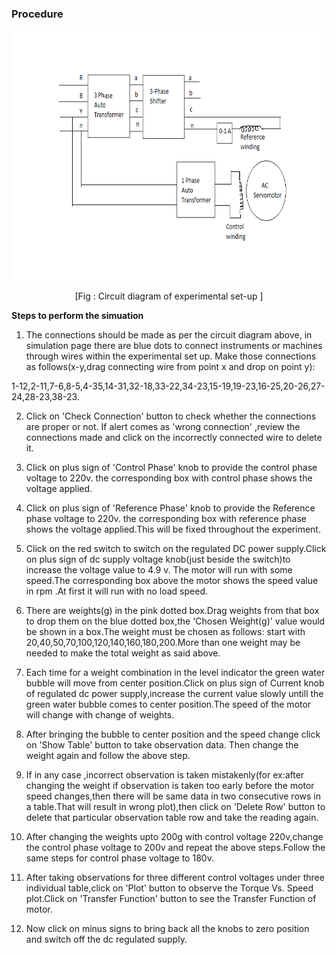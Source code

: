 ### Procedure

<div align="center">							
<img  alt="" src="./images/cktdplant.png" height="400" width="830" >
<p style="text-align:center">[Fig : Circuit diagram of experimental set-up ]</p>
</div>

**Steps to perform the simuation**


1. The connections should be made as per the circuit diagram above, in simulation page there are blue dots to connect instruments or machines through wires within the experimental set up. Make those connections as follows(x-y,drag connecting wire from point x and drop on point y):

1-12,2-11,7-6,8-5,4-35,14-31,32-18,33-22,34-23,15-19,19-23,16-25,20-26,27-24,28-23,38-23.

2. Click on 'Check Connection' button to check whether the connections are proper or not. If alert comes as 'wrong connection' ,review the connections made and click on the incorrectly connected wire to delete it.

3. Click on plus sign of 'Control Phase' knob to provide the control phase voltage to 220v. the corresponding box with control phase shows the voltage applied.

4. Click on plus sign of 'Reference Phase' knob to provide the Reference phase voltage to 220v. the corresponding box with reference phase shows the voltage applied.This will be fixed throughout the experiment.

5. Click on the red switch to switch on the regulated DC power supply.Click on plus sign of dc supply voltage knob(just beside the switch)to increase the voltage value to 4.9 v. The motor will run with some speed.The corresponding box above the motor shows the speed value in rpm .At first it will run with no load speed.

6. There are weights(g) in the pink dotted box.Drag weights from that box to drop them on the blue dotted box,the 'Chosen Weight(g)' value would be shown in a box.The weight must be chosen as follows: start with 20,40,50,70,100,120,140,160,180,200.More than one weight may be needed to make the total weight as said above.

7. Each time for a weight combination in the level indicator the green water bubble will move from center position.Click on plus sign of Current knob of regulated dc power supply,increase the current value slowly untill the green water bubble
comes to center position.The speed of the motor will change with change of weights.

8. After bringing the bubble to center position and the speed change click on 'Show Table' button to take observation data.
Then change the weight again and follow the above step.

9. If in any case ,incorrect observation is taken mistakenly(for ex:after changing the weight if observation is taken too early before the motor speed changes,then there will be same data in two consecutive rows in a table.That will result in wrong plot),then click on 'Delete Row' button to delete that particular observation table row and take the reading again.

10. After changing the weights upto 200g with control voltage 220v,change the control phase voltage to 200v and repeat the above steps.Follow the same steps for control phase voltage to 180v.

11. After taking observations for three different control voltages under three individual table,click on 'Plot' button to observe the Torque Vs. Speed plot.Click on 'Transfer Function' button to see the Transfer Function of motor.

12. Now click on minus signs to bring back all the knobs to zero position and switch off the dc regulated supply.